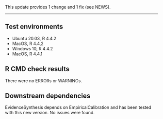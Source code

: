 This update provides 1 change and 1 fix (see NEWS).

---

## Test environments
* Ubuntu 20.03, R 4.4.2
* MacOS, R 4.4,2
* Windows 10, R 4.4.2
* MacOS, R 4.4.1

## R CMD check results

There were no ERRORs or WARNINGs. 

## Downstream dependencies

EvidenceSynthesis depends on EmpiricalCalibration and has been tested with this new version. No issues were found.